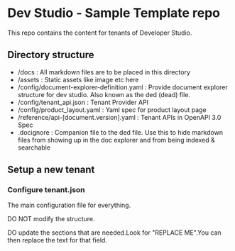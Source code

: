 # Dev Studio - Sample Template repo

This repo contains the content for tenants of Developer Studio.

## Directory structure

- /docs : All markdown files are to be placed in this directory
- /assets :  Static assets like image etc here
- /config/document-explorer-definition.yaml : Provide document explorer structure for dev studio.  Also known as the ded (dead) file.
- /config/tenant_api.json : Tenant Provider API 
- /config/product_layout.yaml : Yaml spec for product layout page
- /reference/api-[document.version].yaml : Tenant APIs in OpenAPI 3.0 Spec
- .docignore : Companion file to the ded file.  Use this to hide markdown files from showing up in the doc explorer and from being indexed & searchable


## Setup a new tenant

### Configure tenant.json

The main configuration file for everything.

DO NOT modify the structure.

DO update the sections that are needed.Look for "REPLACE ME".You can then replace the text for that field.
